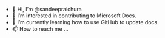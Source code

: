 - 👋 Hi, I’m @sandeepraichura
- 👀 I’m interested in contributing to Microsoft Docs.
- 🌱 I’m currently learning how to use GitHub to update docs.
- 📫 How to reach me ...

<!---
sandeepraichura/sandeepraichura is a ✨ special ✨ repository because its `README.md` (this file) appears on your GitHub profile.
You can click the Preview link to take a look at your changes.
--->
